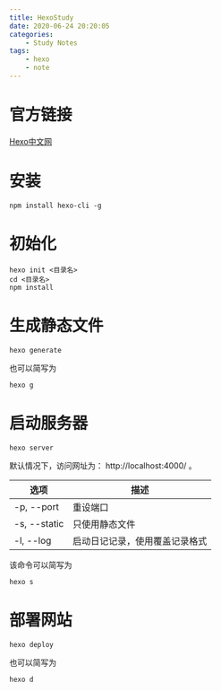 ```yaml
---
title: HexoStudy
date: 2020-06-24 20:20:05
categories: 
    - Study Notes
tags: 
    - hexo
    - note
---
```

# 官方链接
[Hexo中文网](https://hexo.io/zh-cn/ "Hexo")

# 安装
```
npm install hexo-cli -g
```
# 初始化
```
hexo init <目录名>
cd <目录名>
npm install
```
# 生成静态文件
```
hexo generate
```
也可以简写为
```
hexo g
```
# 启动服务器
```
hexo server
```
默认情况下，访问网址为： http://localhost:4000/ 。


|  选项   | 描述  |
|  ----  | ----  |
| -p, --port  | 重设端口 |
| -s, --static  | 只使用静态文件 |
| -l, --log  | 启动日记记录，使用覆盖记录格式 |
该命令可以简写为
```
hexo s
```
# 部署网站
```
hexo deploy
```
也可以简写为
```
hexo d
```

